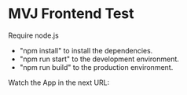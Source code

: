 # MVJ Frontend Test 

Require node.js

- "npm install" to install the dependencies.
- "npm run start" to the development environment. 
- "npm run build" to the production environment.

Watch the App in the next URL: 